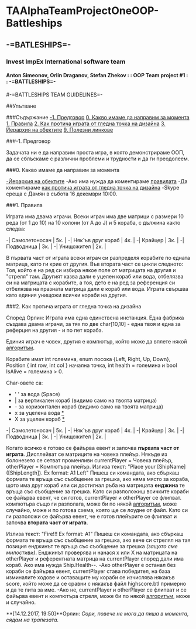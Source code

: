 # TAAlphaTeamProjectOneOOP-Battleships

## -=BATLESHIPS=-

### Invest ImpEx International software team

#### Anton Simeonov, Orlin Draganov, Stefan Zhekov : : OOP Team project #1 : : -=BATTLESHIPS=-

#-=BATTLESHIPS TEAM GUIDELINES=-

##Упътване

###Съдържание
[\-1. Предговор](#preface) 
[0. Какво имаме да направим за момента](#todos) 
[1. Правила](#rules) 
[2. Как протича играта от гледна точка на дизайна](#gameFlow) 
[3. Йерархия на обектите](#objHierarchy) 
[9. Полезни линкове](#usefulLinks) 

###\-1. Предговор

Задачата ни е да направим проста игра, в която демонстрираме ООП, да се сблъскаме с различни проблеми и трудности и да ги преодолеем. 

###0. Какво имаме да направим за момента

[\-Йерархия на обектите](#objHierarchy)
-Ако има нужда да коментираме [правилата](#rules)
-Да коментираме [как протича играта от гледна точка на дизайна](#gameFlow)
-Skype среща с Дамян в събота 16 декември 10:00.

###1. Правила

Играта има двама играчи. Всеки играч има две матрици с размери 10 реда (от 1 до 10) на 10 колони (от A до J) и 5 кораба, с дължина както следва:

-| Самолетоносач | 5к. |
-| Няк`ъв друг кораб | 4к. |
-| Крайцер | 3к. |
-| Подводница | 3к. |
-| Унищожител | 2к. |

В първата част от играта всеки играч си разпределя корабите по едната матрица, като ги крие от другия. 
Във втората част се цикли следното:
Тоя, който е на ред си избира някое поле от матрицата на другия и "стреля" там. Другият казва дали е уцелен кораб или вода, отбелязва си на матрицата с корабите, а тоя, дето е на ред за референция си отбелязва на празната матрица дали е кораб или вода.
Играта свършва като единия унищожи всички кораби на другия.

###2. Как протича играта от гледна точка на дизайна

Според Орлин:
Играта има една единствена инстанция. Една фабрика създава двама играчи, за тях по две char[10,10] \- една твоя и една за реферция на другия \- и по пет кораба. 

Единия играч е човек, другия е компютър, който може да вплете някой [алгоритъм](#algorithm). 

Корабите имат int големина, enum посока {Left, Right, Up, Down}, Position { int row, int col } начална точка, int health = големина и bool IsAlive = големина > 0.

Char\-овете са:

- \' \' за вода (Space)
- | за вертикален кораб \(видимо само на твоята матрица\)
- \- за хоризонтален кораб \(видимо само на твоята матрица\)
- x за уцелена вода [\*](#view)
- X за уцелен кораб [\*](#view)

-| Самолетоносач | 5к. |
-| Няк`ъв друг кораб | 4к. |
-| Крайцер | 3к. |
-| Подводница | 3к. |
-| Унищожител | 2к. |

Когато всичко е готово се файърва евент и започва **първата част от играта**. Дисплейват се матриците на човека плейър. Някъде из болонезето се сетват променливи currentPlayer = Човека плейър, otherPlayer = Компютъра плейър.
Излиза текст: "Place your \[ShipName\] \(\[ShipLength\]\). Ex format: A1 Left"
Пишеш си командата, ако сбъркаш формата те връща със съобщение за грешка, ако няма място за кораба, щото има друг кораб или си достигнал ръба на матрицата **енджина** те връща със съобщение за грешка. 
Като си разположиш всичките кораби се файърва евент, че си готов, currentPlayer и otherPlayer се флипват. компютъра също ги разполага, може би по някой [алгоритъм](#algorithm), може случайно, може и по готова схема, която ще се лоудне от файл.
Като си ги разположи се файърва евент, че е готов плейърите се флипват и започва **втората част от играта**.

Излиза текст: "Fire!!! Ex format: A1"
Пишеш си командата, ако сбъркаш формата те връща със съобщение за грешка, ако вече си стрелял на тая позиция енджинът те връща със съобщение за грешка *\(защото сме милостиви\)*. 
Енджинът проверява и нанася x или X на матрицата на otherPlayer и референтната матрица на currentPlayer според дали има кораб. Ако има нужда Ship.Health\-\-. 
-Ако otherPlayer е останал без кораби се файърва евент, currentPlayer става победител, на база изминалите ходове и оставащите му кораби се изчислява някакъв score, който може да се сравни с някакъв файл highscore.btl примерно и да те пита за име. 
-Ако не, currentPlayer и otherPlayer се флипват и се файърва евент и компютъра стреля, може би по някой [алгоритъм](#algorithm), може и случайно.

**\[14.12.2017, 19:50\]**Орлин: *Сори, повече не мога да пиша в момента, сядам на трапезата.*